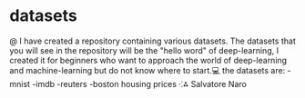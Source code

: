 # datasets
@ I have created a repository containing various datasets. The datasets that you will see in the repository will be the "hello word" of deep-learning, I created it for beginners who want to approach the world of deep-learning and machine-learning but do not know where to start.💻
the datasets are:
-mnist 
-imdb
-reuters
-boston housing prices
⁖⁂ Salvatore Naro
